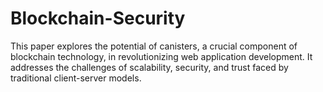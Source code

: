 # Blockchain-Security
This paper explores the potential of canisters, a crucial component of blockchain technology, in revolutionizing web application development. It addresses the challenges of scalability, security, and trust faced by traditional client-server models.
